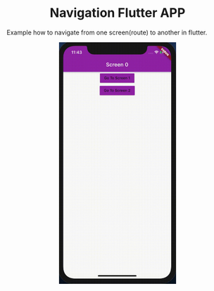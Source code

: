 <h1 align="center">Navigation Flutter APP</h1>

<p>Example how to navigate from one screen(route) to another in flutter. </p>

<center><img alt="A screen record of iphone " src="images/ScreenRec.gif" height="550" /></center>